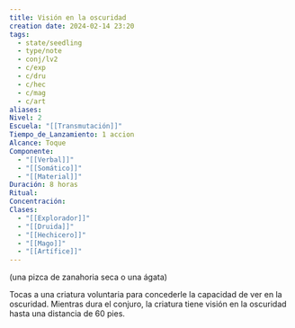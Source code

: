 ```yaml
---
title: Visión en la oscuridad
creation date: 2024-02-14 23:20
tags:
  - state/seedling
  - type/note
  - conj/lv2
  - c/exp
  - c/dru
  - c/hec
  - c/mag
  - c/art
aliases: 
Nivel: 2
Escuela: "[[Transmutación]]"
Tiempo_de_Lanzamiento: 1 accion
Alcance: Toque
Componente:
  - "[[Verbal]]"
  - "[[Somático]]"
  - "[[Material]]"
Duración: 8 horas
Ritual: 
Concentración: 
Clases:
  - "[[Explorador]]"
  - "[[Druida]]"
  - "[[Hechicero]]"
  - "[[Mago]]"
  - "[[Artífice]]"
---
```

(una pizca de zanahoria seca o una ágata)

Tocas a una criatura voluntaria para concederle la capacidad de ver en la oscuridad. Mientras dura el conjuro, la criatura tiene visión en la oscuridad hasta una distancia de 60 pies.